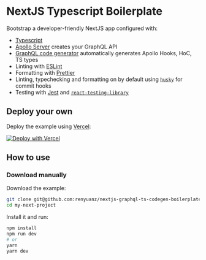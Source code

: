 # NextJS Typescript Boilerplate

Bootstrap a developer-friendly NextJS app configured with:

- [Typescript](https://www.typescriptlang.org/)
- [Apollo Server](https://github.com/apollographql/apollo-server) creates your GraphQL API
- [GraphQL code generator](https://graphql-code-generator.com/) automatically generates Apollo Hooks, HoC, TS types
- Linting with [ESLint](https://eslint.org/)
- Formatting with [Prettier](https://prettier.io/)
- Linting, typechecking and formatting on by default using [`husky`](https://github.com/typicode/husky) for commit hooks
- Testing with [Jest](https://jestjs.io/) and [`react-testing-library`](https://testing-library.com/docs/react-testing-library/intro)

## Deploy your own

Deploy the example using [Vercel](https://vercel.com):

[![Deploy with Vercel](https://vercel.com/button)](https://vercel.com/import/project?template=https://github.com/vercel/next.js/tree/canary/examples/with-typescript-eslint-jest)

## How to use

### Download manually

Download the example:

```bash
git clone git@github.com:renyuanz/nextjs-graphql-ts-codegen-boilerplate.git my-next-project
cd my-next-project
```

Install it and run:

```bash
npm install
npm run dev
# or
yarn
yarn dev
```
